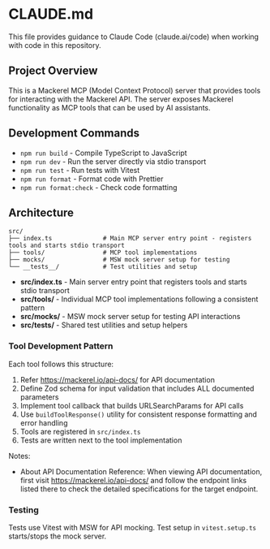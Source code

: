 # CLAUDE.md

This file provides guidance to Claude Code (claude.ai/code) when working with code in this repository.

## Project Overview

This is a Mackerel MCP (Model Context Protocol) server that provides tools for interacting with the Mackerel API. The server exposes Mackerel functionality as MCP tools that can be used by AI assistants.

## Development Commands

- `npm run build` - Compile TypeScript to JavaScript
- `npm run dev` - Run the server directly via stdio transport  
- `npm run test` - Run tests with Vitest
- `npm run format` - Format code with Prettier
- `npm run format:check` - Check code formatting

## Architecture

```
src/
├── index.ts              # Main MCP server entry point - registers tools and starts stdio transport
├── tools/                # MCP tool implementations
├── mocks/                # MSW mock server setup for testing
└── __tests__/            # Test utilities and setup
```

- **src/index.ts** - Main server entry point that registers tools and starts stdio transport
- **src/tools/** - Individual MCP tool implementations following a consistent pattern
- **src/mocks/** - MSW mock server setup for testing API interactions
- **src/__tests__/** - Shared test utilities and setup helpers

### Tool Development Pattern

Each tool follows this structure:
1. Refer https://mackerel.io/api-docs/ for API documentation
2. Define Zod schema for input validation that includes ALL documented parameters
3. Implement tool callback that builds URLSearchParams for API calls
4. Use `buildToolResponse()` utility for consistent response formatting and error handling
5. Tools are registered in `src/index.ts`
6. Tests are written next to the tool implementation

Notes:
* About API Documentation Reference:
  When viewing API documentation, first visit https://mackerel.io/api-docs/ and follow the endpoint links listed there to check the detailed specifications for the target endpoint.

### Testing

Tests use Vitest with MSW for API mocking. Test setup in `vitest.setup.ts` starts/stops the mock server.
